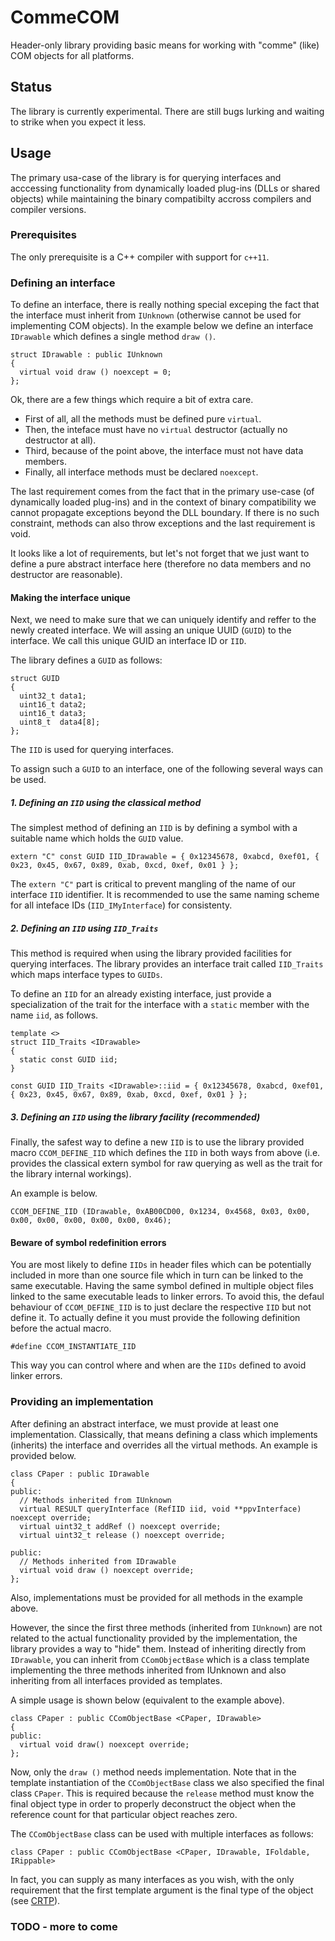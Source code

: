 # CommeCOM
Header-only library providing basic means for working with "comme" (like) COM objects for all platforms.

## Status
The library is currently experimental. There are still bugs lurking and waiting to strike when you expect it less.

## Usage
The primary usa-case of the library is for querying interfaces and acccessing functionality from dynamically loaded plug-ins (DLLs or shared objects) while maintaining the binary compatibilty accross compilers and compiler versions.

### Prerequisites
The only prerequisite is a C++ compiler with support for ```c++11```.

### Defining an interface
To define an interface, there is really nothing special exceping the fact that the interface must inherit from ```IUnknown``` (otherwise cannot be used for implementing COM objects). In the example below we define an interface ```IDrawable``` which defines a single method ```draw ()```.

```
struct IDrawable : public IUnknown
{
  virtual void draw () noexcept = 0;
};
```

Ok, there are a few things which require a bit of extra care.
* First of all, all the methods must be defined pure ```virtual```.
* Then, the inteface must have no ```virtual``` destructor (actually no destructor at all).
* Third, because of the point above, the interface must not have data members.
* Finally, all interface methods must be declared ```noexcept```.

The last requirement comes from the fact that in the primary use-case (of dynamically loaded plug-ins) and in the context of binary compatibility we cannot propagate exceptions beyond the DLL boundary. If there is no such constraint, methods can also throw exceptions and the last requirement is void.

It looks like a lot of requirements, but let's not forget that we just want to define a pure abstract interface here (therefore no data members and no destructor are reasonable).

#### Making the interface unique

Next, we need to make sure that we can uniquely identify and reffer to the newly created interface. We will assing an unique UUID (```GUID```) to the interface. We call this unique GUID an interface ID or ```IID```. 

The library defines a ```GUID``` as follows:
```
struct GUID
{
  uint32_t data1;
  uint16_t data2;
  uint16_t data3;
  uint8_t  data4[8];
};

```

The ```IID``` is used for querying interfaces.

To assign such a ```GUID``` to an interface, one of the following several ways can be used.

##### 1. Defining an ```IID``` using the classical method
The simplest method of defining an ```IID``` is by defining a symbol with a suitable name which holds the ```GUID``` value.

```
extern "C" const GUID IID_IDrawable = { 0x12345678, 0xabcd, 0xef01, { 0x23, 0x45, 0x67, 0x89, 0xab, 0xcd, 0xef, 0x01 } };
```

The ```extern "C"``` part is critical to prevent mangling of the name of our interface ```IID``` identifier. It is recommended to use the same naming scheme for all inteface IDs (```IID_IMyInterface```) for consistenty.

##### 2. Defining an ```IID``` using ```IID_Traits```
This method is required when using the library provided facilities for querying interfaces. The library provides an interface trait called ```IID_Traits``` which maps interface types to ```GUIDs```.


To define an ```IID``` for an already existing interface, just provide a specialization of the trait for the interface with a ```static``` member with the name ```iid```, as follows.

```
template <>
struct IID_Traits <IDrawable>
{
  static const GUID iid;
}

const GUID IID_Traits <IDrawable>::iid = { 0x12345678, 0xabcd, 0xef01, { 0x23, 0x45, 0x67, 0x89, 0xab, 0xcd, 0xef, 0x01 } };
```

##### 3. Defining an ```IID``` using the library facility (recommended)
Finally, the safest way to define a new ```IID``` is to use the library provided macro ```CCOM_DEFINE_IID``` which defines the ```IID``` in both ways from above (i.e. provides the classical extern symbol for raw querying as well as the trait for the library internal workings).

An example is below.

```
CCOM_DEFINE_IID (IDrawable, 0xAB00CD00, 0x1234, 0x4568, 0x03, 0x00, 0x00, 0x00, 0x00, 0x00, 0x00, 0x46);
```

#### Beware of symbol redefinition errors
You are most likely to define ```IIDs``` in header files which can be potentially included in more than one source file which in turn can be linked to the same executable. Having the same symbol defined in multiple object files linked to the same executable leads to linker errors. To avoid this, the defaul behaviour of ```CCOM_DEFINE_IID``` is to just declare the respective ```IID``` but not define it. To actually define it you must provide the following definition before the actual macro.

```
#define CCOM_INSTANTIATE_IID
```

This way you can control where and when are the ```IIDs``` defined to avoid linker errors.

### Providing an implementation
After defining an abstract interface, we must provide at least one implementation. Classically, that means defining a class which implements (inherits) the interface and overrides all the virtual methods. An example is provided below.

```
class CPaper : public IDrawable
{
public:
  // Methods inherited from IUnknown
  virtual RESULT queryInterface (RefIID iid, void **ppvInterface) noexcept override;
  virtual uint32_t addRef () noexcept override;
  virtual uint32_t release () noexcept override;

public:
  // Methods inherited from IDrawable
  virtual void draw () noexcept override;
};
```

Also, implementations must be provided for all methods in the example above.

However, the since the first three methods (inherited from ```IUnknown```) are not related to the actual functionality provided by the implementation, the library provides a way to "hide" them. Instead of inheriting directly from ```IDrawable```, you can inherit from ```CComObjectBase``` which is a class template implementing the three methods inherited from IUnknown and also inheriting from all interfaces provided as templates.

A simple usage is shown below (equivalent to the example above).
```
class CPaper : public CComObjectBase <CPaper, IDrawable>
{
public:
  virtual void draw() noexcept override;
};
```

Now, only the ```draw ()``` method needs implementation. Note that in the template instantiation of the ```CComObjectBase``` class we also specified the final class ```CPaper```. This is required because the ```release``` method must know the final object type in order to properly deconstruct the object when the reference count for that particular object reaches zero.

The ```CComObjectBase``` class can be used with multiple interfaces as follows:
```
class CPaper : public CComObjectBase <CPaper, IDrawable, IFoldable, IRippable>
```
In fact, you can supply as many interfaces as you wish, with the only requirement that the first template argument is the final type of the object (see [CRTP](https://en.wikipedia.org/wiki/Curiously_recurring_template_pattern)).

### TODO - more to come